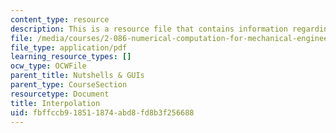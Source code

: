 ```yaml
---
content_type: resource
description: This is a resource file that contains information regarding interpolation.
file: /media/courses/2-086-numerical-computation-for-mechanical-engineers-fall-2014/fbffccb918511874abd8fd8b3f256688_MIT2_086F14_Interpolation.pdf
file_type: application/pdf
learning_resource_types: []
ocw_type: OCWFile
parent_title: Nutshells & GUIs
parent_type: CourseSection
resourcetype: Document
title: Interpolation
uid: fbffccb9-1851-1874-abd8-fd8b3f256688
---
```

